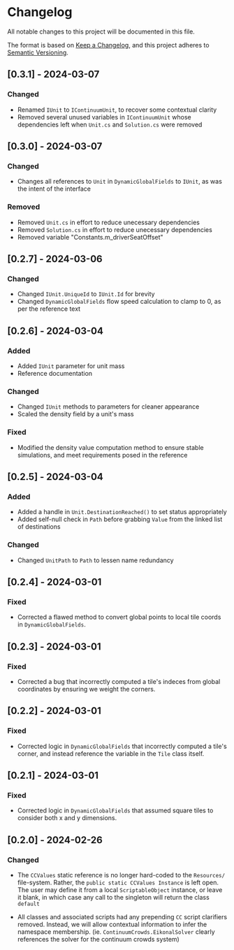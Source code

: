 # Changelog

All notable changes to this project will be documented in this file.

The format is based on [Keep a Changelog](https://keepachangelog.com/en/1.0.0/),
and this project adheres to [Semantic Versioning](https://semver.org/spec/v2.0.0.html).

## [0.3.1] - 2024-03-07

### Changed

- Renamed `IUnit` to `IContinuumUnit`,  to recover some contextual clarity
- Removed several unused variables in `IContinuumUnit` whose dependencies left when `Unit.cs` and `Solution.cs` were removed

## [0.3.0] - 2024-03-07

### Changed

- Changes all references to `Unit` in `DynamicGlobalFields` to `IUnit`, as was the intent of the interface

### Removed

- Removed `Unit.cs` in effort to reduce unecessary dependencies
- Removed `Solution.cs` in effort to reduce unecessary dependencies
- Removed variable "Constants.m_driverSeatOffset"

## [0.2.7] - 2024-03-06

### Changed

- Changed `IUnit.UniqueId` to `IUnit.Id` for brevity
- Changed `DynamicGlobalFields` flow speed calculation to clamp to 0, as per the reference text

## [0.2.6] - 2024-03-04

### Added

- Added `IUnit` parameter for unit mass
- Reference documentation

### Changed

- Changed `IUnit` methods to parameters for cleaner appearance
- Scaled the density field by a unit's mass


### Fixed

- Modified the density value computation method to ensure stable simulations, and meet requirements posed in the reference

## [0.2.5] - 2024-03-04

### Added

- Added a handle in `Unit.DestinationReached()` to set status appropriately
- Added self-null check in `Path` before grabbing `Value` from the linked list of destinations

### Changed

- Changed `UnitPath` to `Path` to lessen name redundancy

## [0.2.4] - 2024-03-01

### Fixed

- Corrected a flawed method to convert global points to local tile coords in `DynamicGlobalFields`.

## [0.2.3] - 2024-03-01

### Fixed

- Corrected a bug that incorrectly computed a tile's indeces from global coordinates by ensuring we weight the corners.

## [0.2.2] - 2024-03-01

### Fixed

- Corrected logic in `DynamicGlobalFields` that incorrectly computed a tile's corner, and instead reference the variable in the `Tile` class itself.

## [0.2.1] - 2024-03-01

### Fixed

- Corrected logic in `DynamicGlobalFields` that assumed square tiles to consider both x and y dimensions.

## [0.2.0] - 2024-02-26

### Changed

- The `CCValues` static reference is no longer hard-coded to the `Resources/` file-system. Rather, the `public static CCValues Instance` is left open. The user may define it from a local `ScriptableObject` instance, or leave it blank, in which case any call to the singleton will return the class `default`

- All classes and associated scripts had any prepending `CC` script clarifiers removed. Instead, we will allow contextual information to infer the namespace membership. (ie. `ContinuumCrowds.EikonalSolver` clearly references the solver for the continuum crowds system)